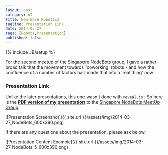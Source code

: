 ```yaml
---
layout: post
category: AI
title: New-Wave Robotics
tagline: Presentation Link
date: 2014-03-27
tags: [Robots,Presentation]
published: false
---
```

{% include JB/setup %}

For the second meetup of the Singapore NodeBots group, 
I gave a rather broad talk that the movement towards 'coworking' robots - 
and how the confluence of a number of factors had made that into a 'real thing' now.



### Presentation Link

Unlike the later presentations, this one wasn't done with ```reveal.js``` : So here is the 
<strong><a href="http://redcatlabs.com/2014-03-27_NodeBots-Presentation/" target="_blank">PDF version of my presentation</a></strong> 
to the [Singapore NodeBots MeetUp Group](http://www.meetup.com/TODO).

![Presentation Screenshot]({{ site.url }}/assets/img/2014-03-27_NodeBots_600x390.png)

If there are any questions about the presentation, please ask below.

![Presentation Content Example]({{ site.url }}/assets/img/2014-03-27_NodeBots_5_600x390.png)
